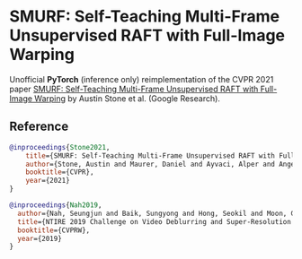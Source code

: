 # SMURF: Self-Teaching Multi-Frame Unsupervised RAFT with Full-Image Warping

Unofficial **PyTorch** (inference only) reimplementation of the CVPR 2021
paper [SMURF: Self-Teaching Multi-Frame Unsupervised RAFT with Full-Image Warping](https://arxiv.org/abs/2105.07014)
by Austin Stone et al. (Google Research).

## Reference

```bibtex
@inproceedings{Stone2021,
    title={SMURF: Self-Teaching Multi-Frame Unsupervised RAFT with Full-Image Warping},
    author={Stone, Austin and Maurer, Daniel and Ayvaci, Alper and Angelova, Anelia and Jonschkowski, Rico},
    booktitle={CVPR},
    year={2021}
}
```

```bibtex
@inproceedings{Nah2019,
  author={Nah, Seungjun and Baik, Sungyong and Hong, Seokil and Moon, Gyeongsik and Son, Sanghyun and Timofte, Radu and Lee, Kyoung Mu},
  title={NTIRE 2019 Challenge on Video Deblurring and Super-Resolution: Dataset and Study},
  booktitle={CVPRW},
  year={2019}
}
```